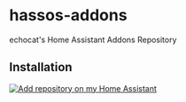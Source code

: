# hassos-addons
echocat's Home Assistant Addons Repository

## Installation

[![Add repository on my Home Assistant][repository-badge]][repository-url]

[repository-badge]: https://img.shields.io/badge/Add%20repository%20to%20my-Home%20Assistant-41BDF5?logo=home-assistant&style=for-the-badge
[repository-url]: https://my.home-assistant.io/redirect/supervisor_add_addon_repository/?repository_url=https%3A%2F%2Fgithub.com%2Fechocat%2Fhassos-addons
